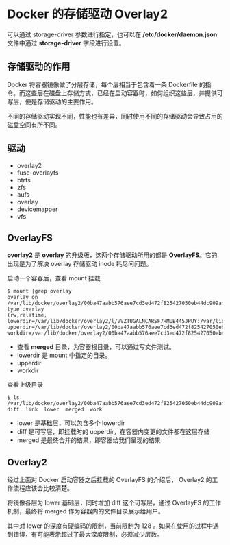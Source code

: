 # Docker 的存储驱动 Overlay2

可以通过 storage-driver 参数进行指定，也可以在 **/etc/docker/daemon.json** 文件中通过 **storage-driver** 字段进行设置。

## 存储驱动的作用
Docker 将容器镜像做了分层存储，每个层相当于包含着一条 Dockerfile 的指令。而这些层在磁盘上存储方式，已经在启动容器时，如何组织这些层，并提供可写层，便是存储驱动的主要作用。

不同的存储驱动实现不同，性能也有差异，同时使用不同的存储驱动会导致占用的磁盘空间有所不同。


## 驱动
- overlay2
- fuse-overlayfs
- btrfs
- zfs
- aufs
- overlay
- devicemapper
- vfs


## OverlayFS
**overlay2** 是 **overlay** 的升级版，这两个存储驱动所用的都是 **OverlayFS**。它的出现是为了解决 overlay 存储驱动 inode 耗尽问问题。


启动一个容器后，查看 mount 挂载

```
$ mount |grep overlay  
overlay on /var/lib/docker/overlay2/00ba47aabb576aee7cd3ed472f825427050eb44dc909af8dbf667d3619f4f66a/merged type overlay 
(rw,relatime,
lowerdir=/var/lib/docker/overlay2/l/VVZTUGALNCARSF7HMUB445JPUY:/var/lib/docker/overlay2/l/G3PPKI2BXA3PKTPL7VURBQVVKD:/var/lib/docker/overlay2/l/7NVHGK2ITPX2UT2YGDAJFJE2QD:/var/lib/docker/overlay2/l/GZGJV5VQ4T2ZGCCMGFKXOESBQP:/var/lib/docker/overlay2/l/PRL3DYKGN4DW6BAEZZ3B2YMPMZ:/var/lib/docker/overlay2/l/JT7YW37MP5DRFGKGMD3STR64HG:/var/lib/docker/overlay2/l/VVD7Z66THINOLXHB3V3UHUT5K7,
upperdir=/var/lib/docker/overlay2/00ba47aabb576aee7cd3ed472f825427050eb44dc909af8dbf667d3619f4f66a/diff,
workdir=/var/lib/docker/overlay2/00ba47aabb576aee7cd3ed472f825427050eb44dc909af8dbf667d3619f4f66a/work)
```

- 查看  **merged** 目录，为容器根目录，可以通过写文件测试。
- lowerdir 是 mount 中指定的目录。
- upperdir 
- workdir 

查看上级目录

```
$ ls /var/lib/docker/overlay2/00ba47aabb576aee7cd3ed472f825427050eb44dc909af8dbf667d3619f4f66a
diff  link  lower  merged  work
```

- lower 是基础层，可以包含多个 lowerdir
- diff 是可写层，即挂载时的 upperdir，在容器内变更的文件都在这层存储
- merged 是最终合并的结果，即容器给我们呈现的结果


## Overlay2
经过上面对 Docker 启动容器之后挂载的 OverlayFS 的介绍后， Overlay2 的工作流程应该会比较清楚。

将镜像各层为 lower 基础层，同时增加 diff 这个可写层，通过 OverlayFS 的工作机制，最终将 merged 作为容器内的文件目录展示给用户。

其中对 lower 的深度有硬编码的限制，当前限制为 128 。如果在使用的过程中遇到错误，有可能表示超过了最大深度限制，必须减少层数。

